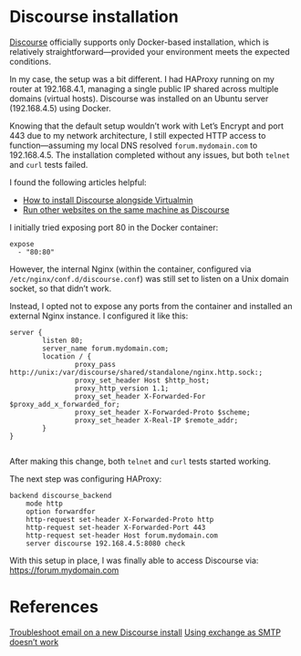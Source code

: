 # Discourse installation

[Discourse](https://github.com/discourse/discourse) officially supports only Docker-based installation, which is relatively straightforward—provided your environment meets the expected conditions.

In my case, the setup was a bit different. I had HAProxy running on my router at 192.168.4.1, managing a single public IP shared across multiple domains (virtual hosts). Discourse was installed on an Ubuntu server (192.168.4.5) using Docker.

Knowing that the default setup wouldn’t work with Let’s Encrypt and port 443 due to my network architecture, I still expected HTTP access to function—assuming my local DNS resolved `forum.mydomain.com` to 192.168.4.5. The installation completed without any issues, but both `telnet` and `curl` tests failed.

I found the following articles helpful:

- [How to install Discourse alongside Virtualmin](https://forum.virtualmin.com/t/how-to-install-discourse-alongside-virtualmin/124531)
- [Run other websites on the same machine as Discourse](https://meta.discourse.org/t/run-other-websites-on-the-same-machine-as-discourse/17247)

I initially tried exposing port 80 in the Docker container:

```
expose
  - "80:80"
```

However, the internal Nginx (within the container, configured via `/etc/nginx/conf.d/discourse.conf`) was still set to listen on a Unix domain socket, so that didn’t work.

Instead, I opted not to expose any ports from the container and installed an external Nginx instance. I configured it like this:

```
server {
        listen 80;
        server_name forum.mydomain.com;
        location / {
                proxy_pass http://unix:/var/discourse/shared/standalone/nginx.http.sock:;
                proxy_set_header Host $http_host;
                proxy_http_version 1.1;
                proxy_set_header X-Forwarded-For $proxy_add_x_forwarded_for;
                proxy_set_header X-Forwarded-Proto $scheme;
                proxy_set_header X-Real-IP $remote_addr;
        }
}
            
```

After making this change, both `telnet` and `curl` tests started working.

The next step was configuring HAProxy:

```
backend discourse_backend
    mode http
    option forwardfor
    http-request set-header X-Forwarded-Proto http
    http-request set-header X-Forwarded-Port 443
    http-request set-header Host forum.mydomain.com
    server discourse 192.168.4.5:8080 check

```

With this setup in place, I was finally able to access Discourse via:
https://forum.mydomain.com

# References

[Troubleshoot email on a new Discourse install](https://meta.discourse.org/t/troubleshoot-email-on-a-new-discourse-install/16326)
[Using exchange as SMTP doesn’t work](https://meta.discourse.org/t/using-exchange-as-smtp-doesnt-work/149073)
